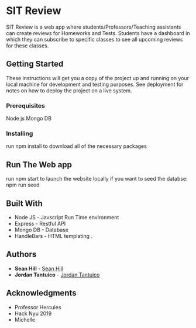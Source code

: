 # SIT Review

SIT Review is a web app where students/Professors/Teaching assistants can create reviews for Homeworks and Tests.
Students have a dashboard in which they can subscribe to specific classes to see all upcoming reviews for these classes.

## Getting Started

These instructions will get you a copy of the project up and running on your local machine for development and testing purposes. See deployment for notes on how to deploy the project on a live system.

### Prerequisites

Node js
Mongo DB

### Installing

run npm install to download all of the necessary packages 

## Run The Web app

run npm start to launch the website locally
if you want to seed the databse: npm run seed

## Built With

* Node JS - Javscript Run Time environment
* Express - Restful API
* Mongo DB - Database
* HandleBars - HTML templating
.
 

## Authors

* **Sean Hill** - [Sean Hill](https://github.com/seanwhill)
* **Jordan Tantuico** - [Jordan Tantuico](https://github.com/vrjordant)


## Acknowledgments

* Professor Hercules
* Hack Nyu 2019
* Michelle
